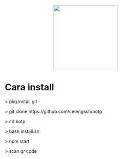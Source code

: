 
<!DOCTYPE html>
<html>
<body>
<p align='center'>
<img src="https://encrypted-tbn0.gstatic.com/images?q=tbn:ANd9GcSt-7l0k4OOq7ysb56MqOaGyzA3h5-Ac-fphQ&usqp=CAU" width="200" height="200"/>
</p>

<h1>Cara install</h1>
<p>> pkg install git</p>
<p>> git clone https://github.com/celengssh/botp</p>
<p>> cd botp</p>
<p>> bash install.sh</p>
<p>> npm start</p>
<p>> scan qr code</p>


</body>
</html>
